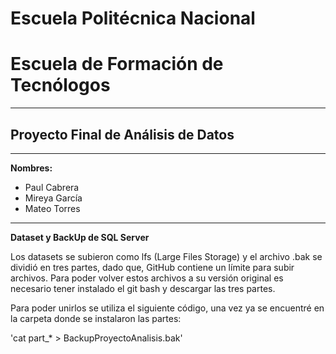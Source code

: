 # Escuela Politécnica Nacional
# Escuela de Formación de Tecnólogos
***
## Proyecto Final de Análisis de Datos
***
**Nombres:** 
- Paul Cabrera
- Mireya García
- Mateo Torres
***
**Dataset y BackUp de SQL Server**

Los datasets se subieron como lfs (Large Files Storage) y el archivo .bak se dividió en tres partes, dado que, GitHub contiene un límite para subir archivos.
Para poder volver estos archivos a su versión original es necesario tener instalado el git bash y descargar las tres partes.

Para poder unirlos se utiliza el siguiente código, una vez ya se encuentré en la carpeta donde se instalaron las partes:

'cat part_* > BackupProyectoAnalisis.bak'

